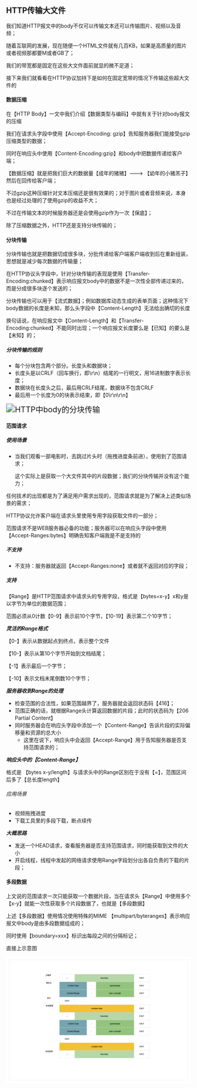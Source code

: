 ## HTTP传输大文件

我们知道HTTP报文中的body不仅可以传输文本还可以传输图片、视频以及音频；

随着互联网的发展，现在随便一个HTML文件就有几百KB，如果是高质量的图片或者视频那都要M或者GB了；

我们的带宽都是固定在这些大文件面前就显的微不足道；

接下来我们就看看在HTTP协议加持下是如何在固定宽带的情况下传输这些超大文件的

#### 数据压缩

在【HTTP Body】一文中我们介绍【数据类型与编码】中就有关于针对body报文的压缩

我们在请求头字段中使用【Accept-Encoding: gzip】告知服务器我们能接受gzip压缩类型的数据；

同时在响应头中使用【Content-Encoding:gzip】和body中把数据传递给客户端；

【数据压缩】就是把我们巨大的数据量【成年的猪猪】---> 【幼年的小猪羔子】然后在回传给客户端；

不过gzip这种压缩针对文本压缩还是很有效果的；对于图片或者音频来说，本身也是经过处理的了使用gzip的收益不大；

不过在传输文本的时候服务器还是会使用gzip作为一次【保底】；

除了压缩数据之外，HTTP还是支持分块传输的；	

#### 分块传输

分块传输也就是把数据切成很多块，分批传递给客户端客户端收到后在重新组装，思想就是减少每次数据的传输量；

在HTTP协议头字段中，针对分块传输的表现是使用【Transfer-Encoding:chunked】表示响应报文body中的数据不是一次性全部传递过来的，而是分成很多块逐个发送的；

分块传输也可以用于【流式数据】；例如数据库动态生成的表单页面；这种情况下body数据的长度是未知，那么头字段中【Content-Length】无法给出确切的长度

换句话说，在响应报文中【Content-Length】和【Transfer-Encoding:chunked】不能同时出现；一个响应报文长度要么是【已知】的要么是【未知】的；

##### 分块传输的规则

- 每个分块包含两个部分。长度头和数据块；
- 长度头是以CRLF（回车换行，即\r\n）结尾的一行明文，用16进制数字表示长度；
- 数据块在长度头之后，最后用CRLF结尾，数据块不包含CRLF
- 最后用一个长度为0的块表示结束，即【0\r\n\r\n】

<img src="/Users/zhangqi61/Downloads/DQFile/HTTP中body的分块传输.png" alt="HTTP中body的分块传输" style="zoom:150%;" />

#### 范围请求

##### 使用场景

- 当我们观看一部电影时，去跳过片头时（拖拽进度条前进），使用到了范围请求；

  这个实际上是获取一个大文件其中的片段数据；我们的分块传输并没有这个能力；

任何技术的出现都是为了满足用户需求出现的，范围请求就是为了解决上述类似场景的需求；

HTTP协议允许客户端在请求头里使用专用字段获取文件的一部分；

范围请求不是WEB服务器必备的功能；服务器可以在响应头字段中使用【Accept-Ranges:bytes】明确告知客户端我是不是支持的

##### 不支持

- 不支持：服务器就返回【Accept-Ranges:none】或者就不返回对应的字段；

##### 支持

【Range】是HTTP范围请求中请求头的专用字段，格式是【bytes=x-y】x和y是以字节为单位的数据范围；

范围必须从0计数【0-9】表示前10个字节，【10-19】表示第二个10字节；

***灵活的Range格式***

【0-】表示从数据起点到终点，表示整个文件

【10-】表示从第10个字节开始到文档结尾；

【-1】表示最后一个字节；

【-10】表示文档末尾倒数10个字节；

***服务器收到Range的处理***

- 检查范围的合法性，如果范围越界了，服务器就会返回状态码【416】；
- 范围正确的话，就根据Range头计算返回数据的片段；此时的状态码为【206 Partial Content】
- 同时服务器会在响应头字段中添加一个【Content-Range】告诉片段的实际偏移量和资源的总大小
  - 这里在说下，响应头中会返回【Accept-Range】用于告知服务器是否支持范围请求的；

***响应头中的【Content-Range】***

格式是 【bytes x-y/length】与请求头中的Range区别在于没有【=】，范围区间后多了【总长度length】

###### 应用场景

- 视频拖拽进度
- 下载工具里的多段下载，断点续传

***大概思路***

- 发送一个HEAD请求，查看服务器是否支持范围请求，同时能获取到文件的大小
- 开启线程，线程中发起的网络请求使用Range字段划分出各自负责的下载的片段；

#### 多段数据

上文说的范围请求一次只能获取一个数据片段，当在请求头【Range】中使用多个【x-y】就能一次性获取多个片段数据了，也就是【多段数据】

上述【多段数据】使用情况使用特殊的MIME 【multipart/byteranges】表示响应报文中body是由多段数据组成的；

同时使用【boundary=xxx】标识出每段之间的分隔标记；

直接上示意图

![HTTP中的body-多段数据是以图](https://raw.githubusercontent.com/dashingqi/DQPicBeg/main/202205281657214.png)